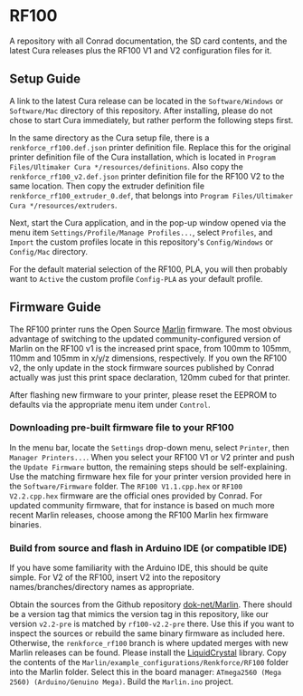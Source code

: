 # RF100
A repository with all Conrad documentation, the SD card contents, and the latest
Cura releases plus the RF100 V1 and V2 configuration files for it.

## Setup Guide
A link to the latest Cura release can be located in the 
`Software/Windows` or `Software/Mac` directory of this repository.
After installing, please do not chose to start Cura immediately, but rather
perform the following steps first.

In the same directory as the Cura setup file, there is a
`renkforce_rf100.def.json` printer definition file. Replace this
for the original printer definition file of the Cura installation, which is
located in `Program Files/Ultimaker Cura */resources/definitions`.
Also copy the `renkforce_rf100_v2.def.json` printer definition file for
the RF100 V2 to the same location.
Then copy the extruder definition file `renkforce_rf100_extruder_0.def`,
that belongs into `Program Files/Ultimaker Cura */resources/extruders`.

Next, start the Cura application, and in the pop-up window opened via
the menu item `Settings/Profile/Manage Profiles...`, select `Profiles`, and
`Import` the custom profiles locate in this repository's `Config/Windows` or
`Config/Mac` directory.

For the default material selection of the RF100, PLA, you will then probably
want to `Active` the custom profile `Config-PLA` as your default profile.

## Firmware Guide
The RF100 printer runs the Open Source [Marlin](http://marlinfw.org/) firmware.
The most obvious advantage of switching to the updated community-configured
version of Marlin on the RF100 v1 is the increased print space, from 100mm to
105mm, 110mm and 105mm in x/y/z dimensions, respectively. If you own the
RF100 v2, the only update in the stock firmware sources published by Conrad
actually was just this print space declaration, 120mm cubed for that printer.

After flashing new firmware to your printer, please reset the EEPROM to defaults
via the appropriate menu item under `Control`.

### Downloading pre-built firmware file to your RF100
In the menu bar, locate the `Settings` drop-down menu, select `Printer`,
then `Manager Printers...`. When you select your RF100 V1 or V2 printer
and push the `Update Firmware` button, the remaining steps should be
self-explaining. Use the matching firmware hex file for your printer version
provided here in the `Software/Firmware` folder. The `RF100 V1.1.cpp.hex` or
`RF100 V2.2.cpp.hex` firmware are the official ones provided by Conrad. For
updated community firmware, that for instance is based on much more recent
Marlin releases, choose among the RF100 Marlin hex firmware binaries.

### Build from source and flash in Arduino IDE (or compatible IDE)
If you have some familiarity with the Arduino IDE, this should be quite simple.
For V2 of the RF100, insert V2 into the repository names/branches/directory names
as appropriate.

Obtain the sources from the Github repository
[dok-net/Marlin](https://github.com/dok-net/Marlin/tree/renkforce_rf100).
There should be a version tag that mimics the version tag in this repository,
like our version `v2.2-pre` is matched by `rf100-v2.2-pre` there.
Use this if you want to inspect the sources or rebuild the same binary firmware
as included here. Otherwise, the `renkforce_rf100` branch is where updated
merges with new Marlin releases can be found.
Please install the [LiquidCrystal](https://www.arduino.cc/en/Reference/LiquidCrystal)
library.
Copy the contents of the `Marlin/example_configurations/Renkforce/RF100` folder
into the Marlin folder.
Select this in the board manager: `ATmega2560 (Mega 2560) (Arduino/Genuino Mega)`.
Build the `Marlin.ino` project.
